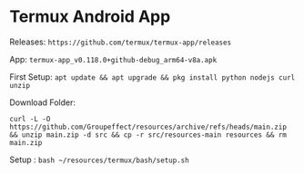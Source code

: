 # Termux Android App

Releases: `https://github.com/termux/termux-app/releases`

App: `termux-app_v0.118.0+github-debug_arm64-v8a.apk`

First Setup: `apt update && apt upgrade && pkg install python nodejs curl unzip`

<!-- Git: at `~/` download `git clone git@github.com:Groupeffect/resources.git` -->
Download Folder: 

`curl -L -O https://github.com/Groupeffect/resources/archive/refs/heads/main.zip && unzip main.zip -d src && cp -r src/resources-main resources && rm main.zip`


Setup : `bash ~/resources/termux/bash/setup.sh`